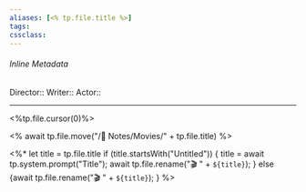```yaml
---
aliases: [<% tp.file.title %>]
tags:
cssclass:
---
```


###### Inline Metadata 
Director::
Writer::
Actor::

---
<%tp.file.cursor(0)%>

<% await tp.file.move("/🌿 Notes/Movies/" + tp.file.title) %>

<%*
  let title = tp.file.title
  if (title.startsWith("Untitled")) {
    title = await tp.system.prompt("Title");
    await tp.file.rename("🎬 " + `${title}`);
  } else {await tp.file.rename("🎬 " + `${title}`);
  }
%>

